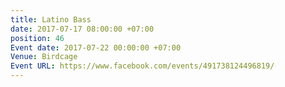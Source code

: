 ```yaml
---
title: Latino Bass
date: 2017-07-17 08:00:00 +07:00
position: 46
Event date: 2017-07-22 00:00:00 +07:00
Venue: Birdcage
Event URL: https://www.facebook.com/events/491738124496819/
---
```


